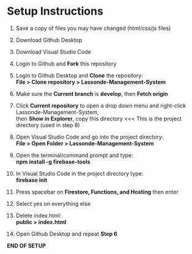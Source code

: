 # Setup Instructions

1) Save a copy of files you may have changed (html/css/js files)

2) Download Github Desktop

3) Download Visual Studio Code

4) Login to Github and **Fork** this repository

5) Login to Github Desktop and **Clone** the repository:<br>
**File > Clone repository > Lassonde-Management-System**
      
6) Make sure the **Current branch** is **develop**, then **Fetch origin**

7) Click **Current repository** to open a drop down menu and right-click Lassonde-Management-System,<br>
then **Show in Explorer**, copy this directory <<< This is the project directory (used in step 8)

8) Open Visual Studio Code and go into the project directory:<br>
**File > Open Folder > Lassonde-Management-System**

9) Open the terminal/command prompt and type:<br>
**npm install -g firebase-tools**

10) In Visual Studio Code in the project directory type:<br>
**firebase init**

11) Press spacebar on **Firestore, Functions, and Hosting** then enter

12) Select yes on everything else

13) Delete index.html:<br>
**public > index.html**

14) Open Github Desktop and repeat **Step 6**

**END OF SETUP**
